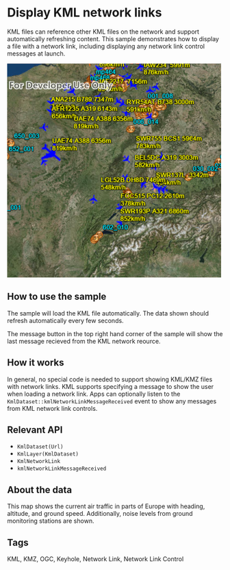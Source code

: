 # Display KML network links

KML files can reference other KML files on the network and support automatically refreshing content. This sample demonstrates how to display a file with a network link, including displaying any network link control messages at launch.

![](screenshot.png)

## How to use the sample

The sample will load the KML file automatically. The data shown should refresh automatically every few seconds.

The message button in the top right hand corner of the sample will show the last message recieved from the KML network reource.

## How it works

In general, no special code is needed to support showing KML/KMZ files with network links. KML supports specifying a message to show the user when loading a network link. Apps can optionally listen to the `KmlDataset::kmlNetworkLinkMessageReceived` event to show any messages from KML network link controls.

## Relevant API

* `KmlDataset(Url)`
* `KmlLayer(KmlDataset)`
* `KmlNetworkLink`
* `kmlNetworkLinkMessageReceived`

## About the data

This map shows the current air traffic in parts of Europe with heading, altitude, and ground speed. Additionally, noise levels from ground monitoring stations are shown.

## Tags

KML, KMZ, OGC, Keyhole, Network Link, Network Link Control
